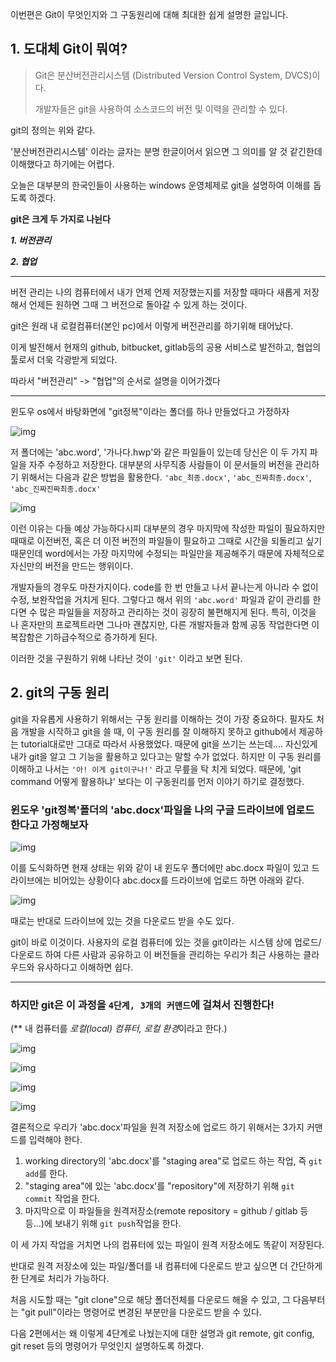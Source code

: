 이번편은 Git이 무엇인지와 그 구동원리에 대해 최대한 쉽게 설명한 글입니다.


## 1. 도대체 Git이 뭐여?

> Git은 분산버전관리시스템 (Distributed Version Control System, DVCS)이다.
>
> 개발자들은 git을 사용하여 소스코드의 버전 및 이력을 관리할 수 있다.

git의 정의는 위와 같다. 

'분산버전관리시스템' 이라는 글자는 분명 한글이어서 읽으면 그 의미를 알 것 같긴한데 이해했다고 하기에는 어렵다. 

오늘은 대부분의 한국인들이 사용하는 windows 운영체제로 git을 설명하여 이해를 돕도록 하겠다.



**git은 크게 두 가지로 나뉜다**

***1. 버전관리***

***2. 협업***

------

버전 관리는 나의 컴퓨터에서 내가 언제 언제 저장했는지를 저장할 때마다 새롭게 저장해서 언제든 원하면 그때 그 버전으로 돌아갈 수 있게 하는 것이다.

git은 원래 내 로컬컴퓨터(본인 pc)에서 이렇게 버전관리를 하기위해 태어났다. 

이게 발전해서 현재의 github, bitbucket, gitlab등의 공용 서비스로 발전하고, 협업의 툴로서 더욱 각광받게 되었다.

따라서 "버전관리" -> "협업"의 순서로 설명을 이어가겠다

------

윈도우 os에서 바탕화면에 "git정복"이라는 폴더를 하나 만들었다고 가정하자



![img](https://blog.kakaocdn.net/dn/c5x8kb/btqFOXWzxZp/mNJSbOKksUaKHqJKB7C2Z1/img.png)



저 폴더에는 'abc.word', '가나다.hwp'와 같은 파일들이 있는데 당신은 이 두 가지 파일을 자주 수정하고 저장한다. 대부분의 사무직종 사람들이 이 문서들의 버전을 관리하기 위해서는 다음과 같은 방법을 활용한다.
`'abc_최종.docx'`, `'abc_진짜최종.docx'`, `'abc_진짜진짜최종.docx'`



![img](https://blog.kakaocdn.net/dn/7HunA/btqFNDSuv85/3qrnx0JQpkkrAk0xriLsP1/img.png)



이런 이유는 다들 예상 가능하다시피 대부분의 경우 마지막에 작성한 파일이 필요하지만 때때로 이전버전, 혹은 더 이전 버전의 파일들이 필요하고 그때로 시간을 되돌리고 싶기 때문인데 word에서는 가장 마지막에 수정되는 파일만을 제공해주기 때문에 자체적으로 자신만의 버전을 만드는 행위이다.

개발자들의 경우도 마찬가지이다. code를 한 번 만들고 나서 끝나는게 아니라 수 없이 수정, 보완작업을 거치게 된다.
그렇다고 해서 위의 `'abc.word'` 파일과 같이 관리를 한다면 수 많은 파일들을 저장하고 관리하는 것이 굉장히 불편해지게 된다.
특히, 이것을 나 혼자만의 프로젝트라면 그나마 괜찮지만, 다른 개발자들과 함께 공동 작업한다면 이 복잡함은 기하급수적으로 증가하게 된다.

이러한 것을 구원하기 위해 나타난 것이 `'git'` 이라고 보면 된다.

## 2. git의 구동 원리

git을 자유롭게 사용하기 위해서는 구동 원리를 이해하는 것이 가장 중요하다.
필자도 처음 개발을 시작하고 git을 쓸 때, 이 구동 원리를 잘 이해하지 못하고 github에서 제공하는 tutorial대로만 그대로 따라서 사용했었다. 때문에 git을 쓰기는 쓰는데.... 자신있게 내가 git을 알고 그 기능을 활용하고 있다고는 말할 수가 없었다.
하지만 이 구동 원리를 이해하고 나서는 `'아! 이게 git이구나!'` 라고 무릎을 탁 치게 되었다.
때문에, 'git command 어떻게 활용하냐' 보다는 이 구동원리를 먼저 이야기 하기로 결정했다.

### 윈도우 'git정복'폴더의 'abc.docx'파일을 나의 구글 드라이브에 업로드 한다고 가정해보자



![img](https://blog.kakaocdn.net/dn/mHOue/btqFNOM18oH/bL7nLq6GOBFs5U82Hb2z20/img.jpg)



이를 도식화하면 현재 상태는 위와 같이 내 윈도우 폴더에만 abc.docx 파일이 있고 드라이브에는 비어있는 상황이다
abc.docx를 드라이브에 업로드 하면 아래와 같다.



![img](https://blog.kakaocdn.net/dn/GHaA4/btqFNFiwygm/Qle8YWUTjf4OUC8eCCKkm0/img.jpg)



때로는 반대로 드라이브에 있는 것을 다운로드 받을 수도 있다.

git이 바로 이것이다. 사용자의 로컬 컴퓨터에 있는 것을 git이라는 시스템 상에 업로드/다운로드 하여 다른 사람과 공유하고 이 버전들을 관리하는 우리가 최근 사용하는 클라우드와 유사하다고 이해하면 쉽다.

------

### 하지만 git은 이 과정을 `4단계, 3개의 커맨드`에 걸쳐서 진행한다!

(** 내 컴퓨터를 *로컬(local) 컴퓨터, 로컬 환경*이라고 한다.)



![img](https://blog.kakaocdn.net/dn/bXKXWs/btqFNDSwvjG/PkyagpiZsK3twikcRZRbcK/img.png)

![img](https://blog.kakaocdn.net/dn/TAKlU/btqFOi7Y7a0/MZju8kVfzIWdqxNOenNyT1/img.png)

![img](https://blog.kakaocdn.net/dn/bZGXy3/btqFNQKRKVh/ySG3hmgk4KVz2R7zopAB7K/img.png)

![img](https://blog.kakaocdn.net/dn/LCbFq/btqFNPrDM8E/Z8kv4mzW3XnCyf7BosJQyK/img.png)



결론적으로 우리가 'abc.docx'파일을 원격 저장소에 업로드 하기 위해서는 3가지 커맨드를 입력해야 한다.

1. working directory의 'abc.docx'를 "staging area"로 업로드 하는 작업, 즉 `git add`를 한다.
2. "staging area"에 있는 'abc.docx'를 "repository"에 저장하기 위해 `git commit` 작업을 한다.
3. 마지막으로 이 파일들을 원격저장소(remote repository = github / gitlab 등등...)에 보내기 위해 `git push`작업을 한다.

이 세 가지 작업을 거치면 나의 컴퓨터에 있는 파일이 원격 저장소에도 똑같이 저장된다.

반대로 원격 저장소에 있는 파일/폴더를 내 컴퓨터에 다운로드 받고 싶으면 더 간단하게 한 단계로 처리가 가능하다.

처음 시도할 때는 "git clone"으로 해당 폴더전체를 다운로드 해올 수 있고,
그 다음부터는 "git pull"이라는 명령어로 변경된 부분만을 다운로드 받을 수 있다.

다음 2편에서는 왜 이렇게 4단계로 나눴는지에 대한 설명과 git remote, git config, git reset 등의 명령어가 무엇인지 설명하도록 하겠다.